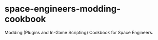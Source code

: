 # space-engineers-modding-cookbook
Modding (Plugins and In-Game Scripting) Cookbook for Space Engineers.

